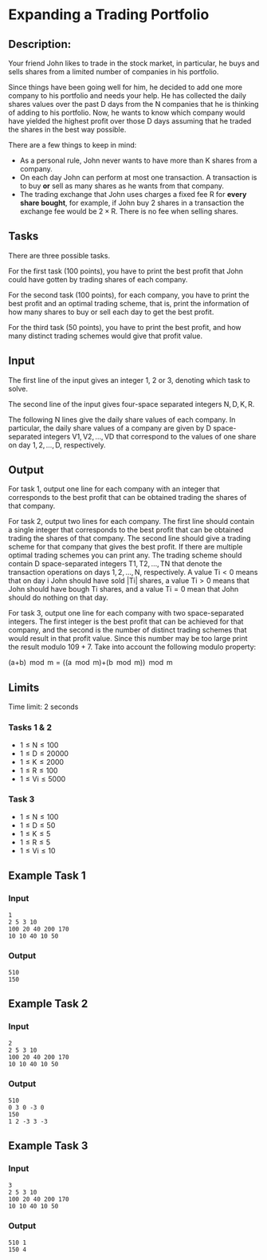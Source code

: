 
# Expanding a Trading Portfolio
## Description:
Your friend John likes to trade in the stock market, in particular, he buys and sells shares from a limited number of companies in his portfolio.

Since things have been going well for him, he decided to add one more company to his portfolio and needs your help. He has collected the daily shares values over the past D days from the N companies that he is thinking of adding to his portfolio. Now, he wants to know which company would have yielded the highest profit over those D days assuming that he traded the shares in the best way possible.

There are a few things to keep in mind:

* As a personal rule, John never wants to have more than K shares from a company.
* On each day John can perform at most one transaction. A transaction is to buy __or__ sell as many shares as he wants from that company.
* The trading exchange that John uses charges a fixed fee R for __every share bought__, for example, if John buy 2 shares in a transaction the exchange fee would be 2 × R. There is no fee when selling shares.

## Tasks
There are three possible tasks.

For the first task (100 points), you have to print the best profit that John could have gotten by trading shares of each company.

For the second task (100 points), for each company, you have to print the best profit and an optimal trading scheme, that is, print the information of how many shares to buy or sell each day to get the best profit.

For the third task (50 points), you have to print the best profit, and how many distinct trading schemes would give that profit value.

## Input
The first line of the input gives an integer 1, 2 or 3, denoting which task to solve.

The second line of the input gives four-space separated integers N, D, K, R.

The following N lines give the daily share values of each company. In particular, the daily share values of a company are given by D space-separated integers V1, V2, …, VD that correspond to the values of one share on day 1, 2, …, D, respectively.

## Output
For task 1, output one line for each company with an integer that corresponds to the best profit that can be obtained trading the shares of that company.

For task 2, output two lines for each company. The first line should contain a single integer that corresponds to the best profit that can be obtained trading the shares of that company. The second line should give a trading scheme for that company that gives the best profit. If there are multiple optimal trading schemes you can print any. The trading scheme should contain D space-separated integers T1, T2, …, TN that denote the transaction operations on days 1, 2, …, N, respectively. A value Ti < 0 means that on day i John should have sold |Ti| shares, a value Ti > 0 means that John should have bough Ti shares, and a value Ti = 0 mean that John should do nothing on that day.

For task 3, output one line for each company with two space-separated integers. The first integer is the best profit that can be achieved for that company, and the second is the number of distinct trading schemes that would result in that profit value. Since this number may be too large print the result modulo 109 + 7. Take into account the following modulo property:

(a+b) mod  m = ((a mod  m)+(b mod  m)) mod  m

## Limits
Time limit: 2 seconds

### Tasks 1 & 2
* 1 ≤ N ≤ 100
* 1 ≤ D ≤ 20000
* 1 ≤ K ≤ 2000
* 1 ≤ R ≤ 100
* 1 ≤ Vi ≤ 5000
### Task 3
* 1 ≤ N ≤ 100
* 1 ≤ D ≤ 50
* 1 ≤ K ≤ 5
* 1 ≤ R ≤ 5
* 1 ≤ Vi ≤ 10
## Example Task 1
### Input
```
1
2 5 3 10
100 20 40 200 170
10 10 40 10 50
```
### Output
```
510
150
```
## Example Task 2
### Input
```
2
2 5 3 10
100 20 40 200 170
10 10 40 10 50
```
### Output
```
510
0 3 0 -3 0
150
1 2 -3 3 -3
```
## Example Task 3
### Input
```
3
2 5 3 10
100 20 40 200 170
10 10 40 10 50
```
### Output
```
510 1
150 4
```